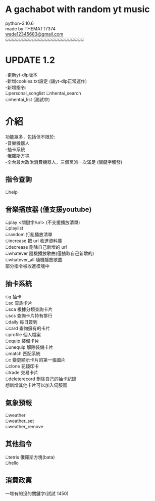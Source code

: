 # A gachabot with random yt music
python-3.10.6  
made by THEMATT7374  
wade12345683@gmail.com  
ඞඞඞඞඞඞඞඞඞඞඞඞඞඞඞඞඞඞඞඞඞඞඞඞ  
# UPDATE 1.2 
-更新yt-dlp版本  
-新增cookies.txt設定 (讓yt-dlp正常運作)  
-新增指令:  
ඞpersonal_songlist
ඞnhentai_search  
ඞnhentai_list (測試中)
# 介紹
功能眾多，包括但不限於:  
-音樂機器人  
-抽卡系統  
-俄羅斯方塊  
-全台最大政治消費機器人，三個黨派一次滿足 (關鍵字觸發)  
## 指令查詢
ඞhelp  
## 音樂播放器 (僅支援youtube)
ඞplay <關鍵字/url> (不支援播放清單)  
ඞplaylist  
ඞrandom 打亂播放清單  
ඞincrease 把 url 收進資料庫  
ඞdecrease 刪除自己新增的 url  
ඞwhatever 隨機播放歌曲(僅抽取自己新增的)  
ඞwhatever_all  隨機播放歌曲  
部分指令被收進模塊中  
## 抽卡系統
ඞg 抽卡  
ඞsc 查詢卡片  
ඞsca 根據分類查詢卡片  
ඞscs 查詢卡片持有排行  
ඞdaily 每日簽到  
ඞcard 查詢擁有的卡片  
ඞprofile 個人檔案  
ඞequip 裝備卡片  
ඞunequip 解除裝備卡片  
ඞmatch 匹配系統  
ඞc 變更顯示卡片的第一張圖片  
ඞclone 花錢印卡  
ඞtrade 交易卡片  
ඞdeleterecord 刪除自己的抽卡紀錄  
想新增其他卡片可以加入伺服器  
## 氣象預報
ඞweather  
ඞweather_set  
ඞweather_remove
## 其他指令
ඞtetris 俄羅斯方塊(bata)  
ඞhello
## 消費政黨
一堆有的沒的關鍵字(試試 1450)
